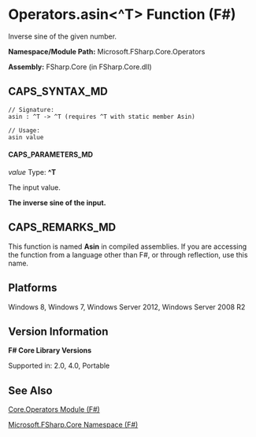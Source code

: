 # Operators.asin<^T> Function (F#)

Inverse sine of the given number.

**Namespace/Module Path:** Microsoft.FSharp.Core.Operators

**Assembly:** FSharp.Core (in FSharp.Core.dll)


## CAPS_SYNTAX_MD

```
// Signature:
asin : ^T -> ^T (requires ^T with static member Asin)

// Usage:
asin value
```

#### CAPS_PARAMETERS_MD
*value*
Type: **^T**


The input value.



**The inverse sine of the input.**
## CAPS_REMARKS_MD
This function is named **Asin** in compiled assemblies. If you are accessing the function from a language other than F#, or through reflection, use this name.


## Platforms
Windows 8, Windows 7, Windows Server 2012, Windows Server 2008 R2


## Version Information
**F# Core Library Versions**

Supported in: 2.0, 4.0, Portable




## See Also
[Core.Operators Module &#40;F&#35;&#41;](Core.Operators+Module+%28F%23%29.md)

[Microsoft.FSharp.Core Namespace &#40;F&#35;&#41;](Microsoft.FSharp.Core+Namespace+%28F%23%29.md)

